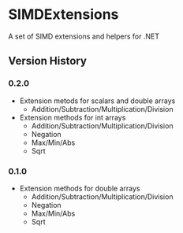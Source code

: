 # SIMDExtensions
A set of SIMD extensions and helpers for .NET

## Version History

### 0.2.0
- Extension metods for scalars and double arrays
  - Addition/Subtraction/Multiplication/Division
- Extension methods for int arrays
  - Addition/Subtraction/Multiplication/Division
  - Negation
  - Max/Min/Abs
  - Sqrt

### 0.1.0
- Extension methods for double arrays
  - Addition/Subtraction/Multiplication/Division
  - Negation
  - Max/Min/Abs
  - Sqrt
